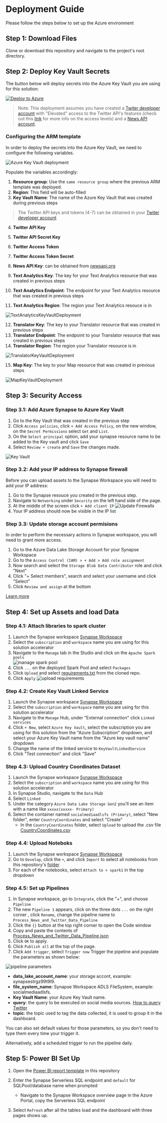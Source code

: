# Deployment Guide 
Please follow the steps below to set up the Azure environment

## Step 1: Download Files
Clone or download this repository and navigate to the project's root directory.

## Step 2: Deploy Key Vault Secrets 
The button below will deploy secrets into the Azure Key Vault you are using for this solution:

[![Deploy to Azure](https://aka.ms/deploytoazurebutton)](https://portal.azure.com/#create/Microsoft.Template/uri/https%3A%2F%2Fraw.githubusercontent.com%2Fmicrosoft%2FAzure-Social-Media-Analytics-Solution-Accelerator%2Fmain%2FDeployment%2Fdeploykeyvault.json)

> Note: This deployment assumes you have created a [Twiter developer account](https://developer.twitter.com/en/portal/dashboard) with "Elevated" access to the Twitter API's features (check out this [link](https://developer.twitter.com/en/docs/twitter-api/getting-started/getting-access-to-the-twitter-api) for more info on the access levels) and a [News API account](https://newsapi.org/).

### **Configuring the ARM template**
In order to deploy the secrets into the Azure Key Vault, we need to configure the following variables.

![Azure Key Vault deployment](./img/KeyVaultDeployment.png "Azure Key Vault Deployment") 

Populate the variables accordingly: 

1. **Resource group**: Use the `same resource group` where the previous ARM template was deployed.
2. **Region**: This field will be auto-filled
3. **Key Vault Name**: The name of the Azure Key Vault that was created during previous steps
 > The Twitter API keys and tokens (4-7) can be obtained in your [Twiter developer account](https://developer.twitter.com/en/portal/dashboard) 
4. **Twitter API Key**
5. **Twitter API Secret Key**
6. **Twitter Access Token**
7. **Twitter Access Token Secret**

8. **News API Key**: can be obtained from [newsapi.org](https://newsapi.org/)
9. **Text Analytics Key**: The key for your Text Analytics resource that was created in previous steps 
10. **Text Analytics Endpoint**: The endpoint for your Text Analytics resource that was created in previous steps 
11. **Text Analytics Region**: The region your Text Analytics resouce is in

![TextAnalyticsKeyVaultDeployment](./img/TextAnalyticsKeyVaultDeploy.png "TextAnalyticsKeyVaultDeployment")

12. **Translator Key**: The key to your Translator resource that was created in previous steps
13. **Translator Endpoint**: The endpoint to your Translator resource that was created in previous steps
14. **Translator Region**: The region your Translator resource is in 

![TranslatorKeyVaultDeployment](./img/TranslatorKeyVaultDeploy.png "TranslatorKeyVaultDeployment")

15. **Map Key**: The key to your Map resource that was created in previous steps 

![MapKeyVaultDeployment](./img/MapKeyVaultDeploy.png "MapKeyVaultDeployment")

## Step 3: Security Access
### Step 3.1: Add Azure Synapse to Azure Key Vault 
1. Go to the Key Vault that was created in the previous step 
2. Click `Access policies`, click `+ Add Access Policy`, on the new window, on the `Secret Permissions` select `Get` and `List`. 
3. On the `Select principal` option, add your synapse resource name to be added to the Key vault and click `Save`
4. Select `Review + create` and `Save` the changes made. 

![Key Vault](./img/KeyVaultSecrets.png)

### Step 3.2: Add your IP address to Synapse firewall
Before you can upload assets to the Synapse Workspace you will need to add your IP address:
1. Go to the Synapse resouce you created in the previous step. 
2. Navigate to `Networking` under `Security` on the left hand side of the page.
3. At the middle of the screen click `+ Add client IP`
    ![Update Firewalls](./img/deploy-firewall.png)  
4. Your IP address should now be visible in the IP list

### Step 3.3: Update storage account permisions 
In order to perform the necessary actions in Synapse workspace, you will need to grant more access.
1. Go to the Azure Data Lake Storage Account for your Synapse Workspace
2. Go to the `Access Control (IAM) > + Add > Add role assignment` 
3. Now search and select the `Storage Blob Data Contributor` role and click "Next" 
4. Click "+ Select members", search and select your username and click "Select" 
5. Click `Review and assign` at the bottom

[Learn more](https://docs.microsoft.com/azure/synapse-analytics/security/how-to-set-up-access-control)


## Step 4: Set up Assets and load Data

### Step 4.1: Attach libraries to spark cluster
1. Launch the Synapse workspace [Synapse Workspace](https://ms.web.azuresynapse.net/)
2. Select the `subscription` and `workspace` name you are using for this solution accelerator
3. Navigate to the `Manage` tab in the Studio and click on the `Apache Spark pools`  
![manage spark pool](./img/ManageSparkPool.png)
5. Click `...` on the deployed Spark Pool and select `Packages`
6. Click `Upload` and select [requirements.txt](https://github.com/microsoft/Azure-Social-Media-Analytics-Solution-Accelerator/blob/main/Code/requirements.txt) from the cloned repo.
7. Click `Apply`
![upload requirements](./img/Requirements.png)

### Step 4.2: Create Key Vault Linked Service 
1. Launch the Synapse workspace [Synapse Workspace](https://ms.web.azuresynapse.net/)
2. Select the `subscription` and `workspace` name you are using for this solution accelerator
3. Navigate to the `Manage` Hub, under "External connection" click `Linked services`
4. Click `+ New`, select `Azure Key Vault`, select the subscription you are using for this solution from the "Azure Subscription" dropdown, and select your Azure Key Vault name from the "Azure key vault name" dropdown
5. Change the name of the linked service to `KeyVaultLinkedService`
6. Click "Test connection" and click "Save"

### Step 4.3: Upload Country Coordinates Dataset

1. Launch the Synapse workspace [Synapse Workspace](https://ms.web.azuresynapse.net/)
2. Select the `subscription` and `workspace` name you are using for this solution accelerator
3. In Synapse Studio, navigate to the `Data` Hub
4. Select `Linked`
5. Under the category `Azure Data Lake Storage Gen2` you'll see an item with a name like `xxxxx(xxxxx- Primary)`
6. Select the container named `socialmediaadlsfs (Primary)`, select "New folder", enter `CountryCoordinates` and select "Create"
    * In the `CountryCoordinates` folder, select `Upload` to upload the .csv file [CountryCoordinates.csv](https://github.com/microsoft/Azure-Social-Media-Analytics-Solution-Accelerator/blob/main/Data/CountryCordinates/CountryCordinates.csv)
  
### Step 4.4: Upload Noteboks
1. Launch the Synapse workspace [Synapse Workspace](https://ms.web.azuresynapse.net/)
2. Go to `Develop`, click the `+`, and click `Import` to select all notebooks from this repository's [folder](https://github.com/microsoft/Azure-Social-Media-Analytics-Solution-Accelerator/tree/main/Code/Notebooks)
3. For each of the notebooks, select `Attach to > spark1` in the top dropdown
<!-- 4. Configure the parameters in the following 3 notebooks and publish the changes
    * `Process_News_Twitter_Data.ipynb`
    * `Ingest_Process_News.ipynb`
    * `Ingest_Process_Tweets.ipynb` -->

### Step 4.5: Set up Pipelines
1. In Synapse workspace, go to `Integrate`, click the "+", and choose `Pipeline`
2. The new `Pipeline 1` appears, click on the three dots `...` on the right corner , click `Rename`, change the pipeline name to `Process_News_and_Twitter_Data_Pipeline`
3. Click the `{}` button at the top right corner to open the Code window
4. Copy and paste the contents of [Process_News_and_Twitter_Data_Pipeline.json](https://github.com/microsoft/Azure-Social-Media-Analytics-Solution-Accelerator/tree/main/Code/Pipelines/Process_News_and_Twitter_Data_Pipeline.json)
5. Click `OK` to apply.
6. Click `Publish all` at the top of the page.
7. Click `Add trigger`, select `Trigger now` Trigger the pipeline and populate the parameters as shown below:

![pipeline parameters](./img/PipelineParameters.png)

* **data_lake_account_name**: your storage accont, example: synapsestrgz99t9l9.
* **file_system_name**: Synapse Workspace ADLS FileSystem, example: socialmediaadlsfs.
* **Key Vault Name**: your Azure Key Vault name.
* **query**: the query to be executed on social media sources. [How to query Twitter](https://developer.twitter.com/en/docs/twitter-api/v1/rules-and-filtering/search-operators)
* **topic**: the topic used to tag the data collected, it is used to group it in the dashboard. 

You can also set default values for those parameters, so you don't need to type them every time your trigger it.

Alternatively, add a scheduled trigger to run the pipeline daily.

## Step 5: Power BI Set Up 
1. Open the [Power BI report template](https://github.com/microsoft/Azure-Social-Media-Analytics-Solution-Accelerator/blob/main/Power%20BI/SocialMediaAnalyticsSA-Template.pbit) in this repository

2. Enter the Synapse Serverless SQL endpoint and `default` for SQLPool/database name when prompted
   * Navigate to the Synapse Workspace overview page in the Azure Portal, copy the Serverless SQL endpoint

3. Select `Refresh` after all the tables load and the dashboard with three pages shows up.
